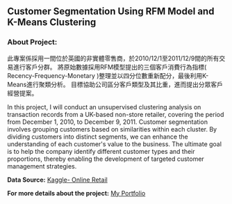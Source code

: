 ## Customer Segmentation Using RFM Model and K-Means Clustering

### About Project:
此專案係採用一間位於英國的非實體零售商，於2010/12/1至2011/12/9間的所有交易進行客戶分群。
將原始數據採用RFM模型提出的三個客戶消費行為指標( Recency-Frequency-Monetary )整理並以四分位數重新配分，最後利用K-Means進行聚類分析。
目標協助公司區分客戶類型及其比重，進而提出分眾客戶經營提案。

In this project, I will conduct an unsupervised clustering analysis on transaction records from a UK-based non-store retailer, covering the period from December 1, 2010, to December 9, 2011. Customer segmentation involves grouping customers based on similarities within each cluster. By dividing customers into distinct segments, we can enhance the understanding of each customer's value to the business. The ultimate goal is to help the company identify different customer types and their proportions, thereby enabling the development of targeted customer management strategies.

**Data Source:** [Kaggle- Online Retail](https://www.kaggle.com/datasets/tunguz/online-retail/data)

**For more details about the project:** [My Portfolio](https://rough-cotija-e25.notion.site/Project-1-Customer-Segmentation-Using-RFM-Model-and-K-Means-Clustering-c8d724709276428995b5a922a03888b1?pvs=4)

